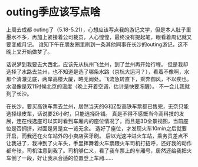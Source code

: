 # outing季应该写点啥
上周去成都 outing了（5.18-5.21），心想应该写点我的游记文学，但是本人肚子里墨水不多，再加上紧接着公司裁员，人心惶惶，最终没有提起笔，眼看着周记就又要变成月记。
谁知下午在朋友圈里刷到一条其他同事在长沙的outing游记，这不晚上又开始做梦了。

话说梦到我要去大西北，应该先从杭州飞兰州，到了兰州再开始行程。
但是我却选择了水路去兰州，也不知道是选了哪条水路（京杭大运河？），看着不像啊，水那个清澈见底，两岸高楼大厦，略无阙处。飞流急转直下，乘奔御风，不以疾也。
水温像是双11时候北京的温度（晚上开着空调，估计是快要冻醒）。
不一会儿我就到了长沙。

在长沙，要买高铁车票去兰州，居然当天的G和Z型高铁车票都已售完，无奈只能选择绿皮车，话说要26小时，只能选择卧铺。
真是不得不感慨当今高科技的发展，连在线选座可以实时看到车厢内的座位情况了，而且是3D全景视图，当前座位是否拥挤，对面是男是女一览无余。
选好了座位，才发现火车10min之后就要开启，而我还在火车站外的小卖店买牙刷。
后以光速冲进火车站，乘务员差点不让我进了，我冲到了火车头，手里挥舞着火车票跟火车司机打招呼，还好我的动作都夸张，司机注意到我了。司机够仁义，看了我车票上的车厢号，居然还给我把火车倒了一段，好让我从合适的位置登上车厢...... 
